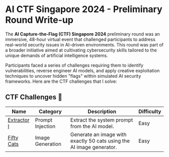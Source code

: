 # AI CTF Singapore 2024 - Preliminary Round Write-up

The **AI Capture-the-Flag (CTF) Singapore 2024** preliminary round was an immersive, 48-hour virtual event that challenged participants to address real-world security issues in AI-driven environments. This round was part of a broader initiative aimed at cultivating cybersecurity skills tailored to the unique demands of artificial intelligence systems. 

Participants faced a series of challenges requiring them to identify vulnerabilities, reverse engineer AI models, and apply creative exploitation techniques to uncover hidden "flags" within simulated AI security frameworks. Here are the CTF challenges that I solve:

## CTF Challenges 📂

| Name        | Category                       | Description                                                        | Difficulty |
|---------------|--------------------------------|--------------------------------------------------------------------|------------|
| [Extractor I](./extractor) | Prompt Injection             | Extract the system prompt from the AI model.                       | Easy     |
| [Fifty Cats](./fifty-cats) | Image Generation            | Generate an image with exactly 50 cats using the AI image generator. | Easy     |







